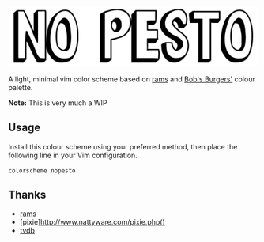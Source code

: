![header](header.png)
 
A light, minimal vim color scheme based on [rams](https://github.com/stefanvanburen/rams.vim) and [Bob's Burgers'](https://en.wikipedia.org/wiki/Bob%27s_Burgers) colour palette. 

**Note:** This is very much a WIP

## Usage

Install this colour scheme using your preferred method, then place the following line in your Vim configuration.

```vim
colorscheme nopesto
```

## Thanks
- [rams](https://github.com/stefanvanburen/rams.vim)
- [pixie]http://www.nattyware.com/pixie.php()
- [tvdb](https://thetvdb.com/)
